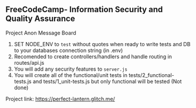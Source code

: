 **FreeCodeCamp**- Information Security and Quality Assurance
------

Project Anon Message Board

1) SET NODE_ENV to `test` without quotes when ready to write tests and DB to your databases connection string (in .env)
2) Recomended to create controllers/handlers and handle routing in routes/api.js
3) You will add any security features to `server.js`
4) You will create all of the functional/unit tests in tests/2_functional-tests.js and tests/1_unit-tests.js but only functional will be tested (Not done)

Project link: https://perfect-lantern.glitch.me/

